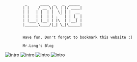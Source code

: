  <style>
   img{
		         align-content: center;
			 outline-width:0px; 
			  vertical-align:top; 
		}
    </style>
    
```
        
         _      ____  _   _  _____ 
        | |    / __ \| \ | |/ ____|
        | |   | |  | |  \| | |  __ 
        | |   | |  | | . ` | | |_ |
        | |___| |__| | |\  | |__| |
        |______\____/|_| \_|\_____|
                                   
                           
        Have fun. Don't forget to bookmark this website :)
                       
        Mr.Long's Blog
```
    
![intro](https://www.luchenglong.com/intro_img/1.png)
![intro](https://www.luchenglong.com/intro_img/2.png)
![intro](https://www.luchenglong.com/intro_img/3.png)
![intro](https://www.luchenglong.com/intro_img/4.png)
